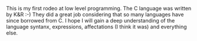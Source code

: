 This is my first rodeo at low level programming.
The C language was written by K&R :-)
They did a great job considering that so many languages have since borrowed from C.
I hope I will gain a deep understanding of the language syntanx, expressions, affectations (I think it was) 
and everything else.
